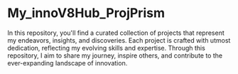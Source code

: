 # My_innoV8Hub_ProjPrism
 In this repository, you'll find a curated collection of projects that represent my endeavors, insights, and discoveries. Each project is crafted with utmost dedication, reflecting my evolving skills and expertise. Through this repository, I aim to share my journey, inspire others, and contribute to the ever-expanding landscape of innovation.
